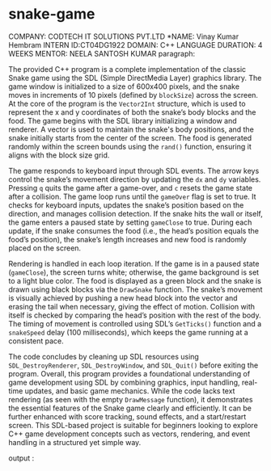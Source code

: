 # snake-game
COMPANY: CODTECH IT SOLUTIONS PVT.LTD
*NAME: Vinay Kumar Hembram
INTERN ID:CT04DG1922 
DOMAIN: C++ LANGUAGE
DURATION: 4 WEEKS
MENTOR: NEELA SANTOSH KUMAR
paragraph: 

The provided C++ program is a complete implementation of the classic Snake game using the SDL (Simple DirectMedia Layer) graphics library. The game window is initialized to a size of 600x400 pixels, and the snake moves in increments of 10 pixels (defined by `blockSize`) across the screen. At the core of the program is the `Vector2Int` structure, which is used to represent the x and y coordinates of both the snake’s body blocks and the food. The game begins with the SDL library initializing a window and renderer. A vector is used to maintain the snake's body positions, and the snake initially starts from the center of the screen. The food is generated randomly within the screen bounds using the `rand()` function, ensuring it aligns with the block size grid.

The game responds to keyboard input through SDL events. The arrow keys control the snake’s movement direction by updating the `dx` and `dy` variables. Pressing `q` quits the game after a game-over, and `c` resets the game state after a collision. The game loop runs until the `gameOver` flag is set to true. It checks for keyboard inputs, updates the snake’s position based on the direction, and manages collision detection. If the snake hits the wall or itself, the game enters a paused state by setting `gameClose` to true. During each update, if the snake consumes the food (i.e., the head’s position equals the food’s position), the snake’s length increases and new food is randomly placed on the screen.

Rendering is handled in each loop iteration. If the game is in a paused state (`gameClose`), the screen turns white; otherwise, the game background is set to a light blue color. The food is displayed as a green block and the snake is drawn using black blocks via the `DrawSnake` function. The snake’s movement is visually achieved by pushing a new head block into the vector and erasing the tail when necessary, giving the effect of motion. Collision with itself is checked by comparing the head’s position with the rest of the body. The timing of movement is controlled using SDL’s `GetTicks()` function and a `snakeSpeed` delay (100 milliseconds), which keeps the game running at a consistent pace.

The code concludes by cleaning up SDL resources using `SDL_DestroyRenderer`, `SDL_DestroyWindow`, and `SDL_Quit()` before exiting the program. Overall, this program provides a foundational understanding of game development using SDL by combining graphics, input handling, real-time updates, and basic game mechanics. While the code lacks text rendering (as seen with the empty `DrawMessage` function), it demonstrates the essential features of the Snake game clearly and efficiently. It can be further enhanced with score tracking, sound effects, and a start/restart screen. This SDL-based project is suitable for beginners looking to explore C++ game development concepts such as vectors, rendering, and event handling in a structured yet simple way.

output : 

